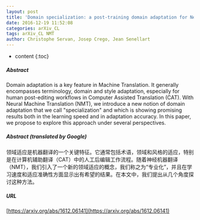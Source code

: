 ```yaml
---
layout: post
title: 'Domain specialization: a post-training domain adaptation for Neural Machine Translation'
date: 2016-12-19 11:52:08
categories: arXiv_CL
tags: arXiv_CL NMT
author: Christophe Servan, Josep Crego, Jean Senellart
---
```


* content
{:toc}

##### Abstract
Domain adaptation is a key feature in Machine Translation. It generally encompasses terminology, domain and style adaptation, especially for human post-editing workflows in Computer Assisted Translation (CAT). With Neural Machine Translation (NMT), we introduce a new notion of domain adaptation that we call "specialization" and which is showing promising results both in the learning speed and in adaptation accuracy. In this paper, we propose to explore this approach under several perspectives.

##### Abstract (translated by Google)
领域适应是机器翻译的一个关键特征。它通常包括术语，领域和风格的适应，特别是在计算机辅助翻译（CAT）中的人工后编辑工作流程。随着神经机器翻译（NMT），我们引入了一个新的领域适应的概念，我们称之为“专业化”，并且在学习速度和适应准确性方面显示出有希望的结果。在本文中，我们提出从几个角度探讨这种方法。

##### URL
[https://arxiv.org/abs/1612.06141](https://arxiv.org/abs/1612.06141)

